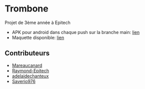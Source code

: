 # Trombone

Projet de 3ème année à Epitech

- APK pour android dans chaque push sur la branche main: [lien](https://github.com/Saverio976/Trombone/actions/workflows/build-android.yml)
- Maquette disponible: [lien](https://www.figma.com/proto/1XfChply4sBUSr6A6rrnE8/Trombone-v2?type=design&node-id=11-2&t=7unYGwjKgy5uDjAQ-1&scaling=scale-down&page-id=0%3A1&starting-point-node-id=11%3A2&mode=design)

## Contributeurs

- [Mareaucanard](https://github.com/Mareaucanard)
- [Raymond-Epitech](https://github.com/Raymond-Epitech)
- [adelaidechanteux](https://github.com/adelaidechanteux)
- [Saverio976](https://github.com/Saverio976)
